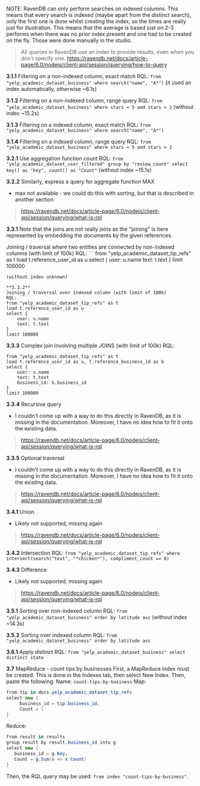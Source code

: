 NOTE: RavenDB can only perform searches on indexed columns. This means that every search is indexed (maybe apart from the distinct search), only the first one is done whilst creating the index, so the times are really just for illustration. This means that the average is based just on 2-3 performs when there was no prior index present and one had to be created on the fly. Those were done manually in the studio.
> All queries in RavenDB use an index to provide results, even when you don't specify one.
> https://ravendb.net/docs/article-page/6.0/nodejs/client-api/session/querying/how-to-query

**3.1.1**
Filtering on a non-indexed column, exact match
RQL: `from "yelp_academic_dataset_business" where search("name", "A*")`
(it used an index automatically, otherwise ~6.1s)

**3.1.2**
Filtering on a non-indexed column, range query
RQL: `from "yelp_academic_dataset_business" where stars < 5 and stars > 2`
(without index ~15.2s)

**3.1.3**
Filtering on a indexed column, exact match
RQL: `from "yelp_academic_dataset_business" where search("name", "A*")`

**3.1.4**
Filtering on a indexed column, range query
RQL: `from "yelp_academic_dataset_business" where stars < 5 and stars > 2`

**3.2.1**
Use aggregation function count
RQL: `from "yelp_academic_dataset_user_filtered" group by "review_count" select key() as "key", count() as "Count"`
(without index ~15.1s)

**3.2.2**
Similarly, express a query for aggregate function MAX
- max not available - we could do this with sorting, but that is described in another section
> https://ravendb.net/docs/article-page/6.0/nodejs/client-api/session/querying/what-is-rql

**3.3.1**
Note that the joins are not really joins as the "joining" is here represented by embedding the documents by the given references.

Joining / traversal where two entities are connected by non-indexed columns (with limit of 100k)
RQL: ```
from "yelp_academic_dataset_tip_refs" as t
load t.reference_user_id as u
select {
    user: u.name
    text: t.text
}
limit 100000
```
(without index unknown)

**3.3.2**
Joining / traversal over indexed column (with limit of 100k)
RQL: ```
from "yelp_academic_dataset_tip_refs" as t
load t.reference_user_id as u
select {
    user: u.name
    text: t.text
}
limit 100000
```

**3.3.3**
Complex join involving multiple JOINS (with limit of 100k)
RQL:
```
from "yelp_academic_dataset_tip_refs" as t
load t.reference_user_id as u, t.reference_business_id as b
select {
    user: u.name
    text: t.text
    business_id: b.business_id
}
limit 100000
```

**3.3.4**
Recursive query
- I couldn't come up with a way to do this directly in RavenDB, as it is missing in the documentation. Moreover, I have no idea how to fit it onto the existing data.
> https://ravendb.net/docs/article-page/6.0/nodejs/client-api/session/querying/what-is-rql

**3.3.5**
Optional traversal
- I couldn't come up with a way to do this directly in RavenDB, as it is missing in the documentation. Moreover, I have no idea how to fit it onto the existing data.
> https://ravendb.net/docs/article-page/6.0/nodejs/client-api/session/querying/what-is-rql

**3.4.1**
Union
- Likely not supported, missing again
> https://ravendb.net/docs/article-page/6.0/nodejs/client-api/session/querying/what-is-rql

**3.4.2**
Intersection
RQL: `from "yelp_academic_dataset_tip_refs" where intersect(search("text", "*chicken*"), compliment_count == 0)`

**3.4.3**
Difference
- Likely not supported, missing again
> https://ravendb.net/docs/article-page/6.0/nodejs/client-api/session/querying/what-is-rql

**3.5.1**
Sorting over non-indexed column
RQL: `from "yelp_academic_dataset_business" order by latitude asc`
(without index ~14.3s)

**3.5.2**
Sorting over indexed column
RQL: `from "yelp_academic_dataset_business" order by latitude asc`

**3.6.1**
Apply distinct
RQL: `from "yelp_academic_dataset_business" select distinct state`

**3.7**
MapReduce - count tips by businesses
First, a MapReduce index must be created. This is done in the Indexes tab, then select New Index. Then, paste the following.
Name: `count-tips-by-business`
Map:
```csharp
from tip in docs.yelp_academic_dataset_tip_refs
select new {
     business_id = tip.business_id,
     Count = 1
}
```
Reduce:
```csharp
from result in results
group result by result.business_id into g
select new {
   business_id = g.Key,
   Count = g.Sum(x => x.Count)
}
```
Then, the RQL query may be used: `from index "count-tips-by-business"`.